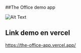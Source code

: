 ##The Office demo app

![Alt Text](https://i.giphy.com/media/DoCIC5Pxp57qg/giphy.webp)

## Link demo en vercel
https://the-office-app.vercel.app/
